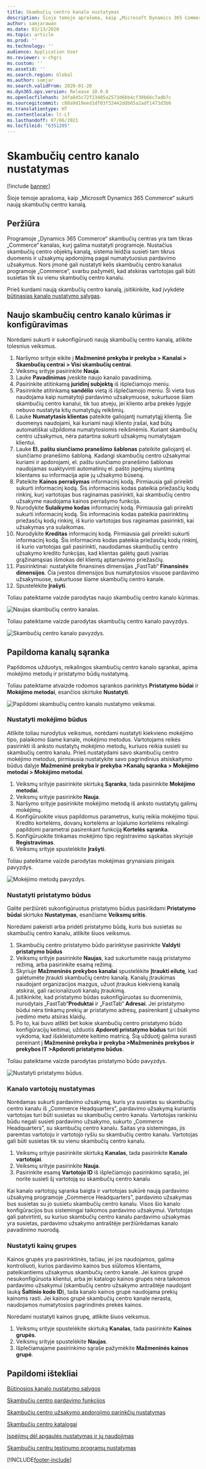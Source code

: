 ```yaml
---
title: Skambučių centro kanalo nustatymas
description: Šioje temoje aprašoma, kaip „Microsoft Dynamics 365 Commerce“ sukurti naują skambučių centro kanalą.
author: samjarawan
ms.date: 03/13/2020
ms.topic: article
ms.prod: ''
ms.technology: ''
audience: Application User
ms.reviewer: v-chgri
ms.custom: ''
ms.assetid: ''
ms.search.region: Global
ms.author: samjar
ms.search.validFrom: 2020-01-20
ms.dyn365.ops.version: Release 10.0.8
ms.openlocfilehash: 34fa845c72f23485a2573d6bb4cf38b66c7adb7c
ms.sourcegitcommit: c08a9d19eed1df03f32442ddb65a2adf1473d3b6
ms.translationtype: HT
ms.contentlocale: lt-LT
ms.lasthandoff: 07/06/2021
ms.locfileid: "6351205"
---
```

# <a name="set-up-a-call-center-channel"></a>Skambučių centro kanalo nustatymas


[!include [banner](includes/banner.md)]

Šioje temoje aprašoma, kaip „Microsoft Dynamics 365 Commerce“ sukurti naują skambučių centro kanalą.

## <a name="overview"></a>Peržiūra


Programoje „Dynamics 365 Commerce“ skambučių centras yra tam tikras „Commerce“ kanalas, kurį galima nustatyti programoje. Nustačius skambučių centro objektų kanalą, sistema leidžia susieti tam tikrus duomenis ir užsakymų apdorojimą pagal numatytuosius pardavimo užsakymus. Nors įmonė gali nustatyti kelis skambučių centro kanalus programoje „Commerce“, svarbu pažymėti, kad atskiras vartotojas gali būti susietas tik su vienu skambučių centro kanalu. 

Prieš kurdami naują skambučių centro kanalą, įsitikinkite, kad įvykdėte [būtinąsias kanalo nustatymo sąlygas](channels-prerequisites.md).

## <a name="create-and-configure-a-new-call-center-channel"></a>Naujo skambučių centro kanalo kūrimas ir konfigūravimas

Norėdami sukurti ir sukonfigūruoti naują skambučių centro kanalą, atlikite tolesnius veiksmus.

1. Naršymo srityje eikite į **Mažmeninė prekyba ir prekyba \> Kanalai \> Skambučių centrai \> Visi skambučių centrai**.
1. Veiksmų srityje pasirinkite **Nauja**.
1. Lauke **Pavadinimas** įveskite naujo kanalo pavadinimą.
1. Pasirinkite atitinkamą **juridinį subjektą** iš išplečiamojo meniu.
1. Pasirinkite atitinkamą **sandėlio** vietą iš išplečiamojo meniu. Ši vieta bus naudojama kaip numatytoji pardavimo užsakymuose, sukurtuose šiam skambučių centro kanalui, tik tuo atveju, jei kliento arba prekės lygyje nebuvo nustatyta kitų numatytųjų reikšmių.
1. Lauke **Numatytasis klientas** pateikite galiojantį numatytąjį klientą. Šie duomenys naudojami, kai kuriami nauji kliento įrašai, kad būtų automatiškai užpildoma numatytosiomis reikšmėmis. Kuriant skambučių centro užsakymus, nėra patartina sukurti užsakymų numatytajam klientui.
1. Lauke **El. paštu siunčiamo pranešimo šablonas** pateikite galiojantį el. siunčiamo pranešimo šabloną. Kadangi skambučių centro užsakymai kuriami ir apdorojami, el. paštu siunčiamo pranešimo šablonas naudojamas suaktyvinti automatinių el. pašto įspėjimų siuntimą klientams su informacija apie jų užsakymo būseną.
1. Pateikite **Kainos perrašymas** informacinį kodą. Pirmiausia gali prireikti sukurti informacinį kodą. Šis informacinis kodas pateikia priežasčių kodų rinkinį, kurį vartotojas bus raginamas pasirinkti, kai skambučių centro užsakyme naudojama kainos perrašymo funkcija.
1. Nurodykite **Sulaikymo kodas** informacinį kodą. Pirmiausia gali prireikti sukurti informacinį kodą. Šis informacinis kodas pateikia pasirinktinų priežasčių kodų rinkinį, iš kurio vartotojas bus raginamas pasirinkti, kai užsakymas yra sulaikomas.
1. Nurodykite **Kreditas** informacinį kodą. Pirmiausia gali prireikti sukurti informacinį kodą. Šis informacinis kodas pateikia priežasčių kodų rinkinį, iš kurio vartotojas gali pasirinkti, naudodamas skambučių centro užsakymo kredito funkcijas, kad klientas galėtų gauti įvairias grąžinamąsias išmokas dėl klientų aptarnavimo priežasčių.
1. Pasirinktinai: nustatykite finansines dimensijas „FastTab“ **Finansinės dimensijos**. Čia įvestos dimensijos bus numatytosios visuose pardavimo užsakymuose, sukurtuose šiame skambučių centro kanale.
1. Spustelėkite **Įrašyti**.

Toliau pateiktame vaizde parodytas naujo skambučių centro kanalo kūrimas.

![Naujas skambučių centro kanalas.](media/channel-setup-callcenter-1.png)

Toliau pateiktame vaizde parodytas skambučių centro kanalo pavyzdys.

![Skambučių centro kanalo pavyzdys.](media/channel-setup-callcenter-2.png)

## <a name="additional-channel-setup"></a>Papildoma kanalų sąranka

Papildomos užduotys, reikalingos skambučių centro kanalo sąrankai, apima mokėjimo metodų ir pristatymo būdų nustatymą.

Toliau pateiktame atvaizde rodomos sąrankos parinktys **Pristatymo būdai** ir **Mokėjimo metodai**, esančios skirtuke **Nustatyti**.

![Papildomi skambučių centro kanalo nustatymo veiksmai.](media/channel-setup-callcenter-3.png)

### <a name="set-up-payment-methods"></a>Nustatyti mokėjimo būdus

Atlikite toliau nurodytus veiksmus, norėdami nustatyti kiekvieno mokėjimo tipo, palaikomo šiame kanale, mokėjimo metodus. Vartotojams reikės pasirinkti iš anksto nustatytų mokėjimo metodų, kuriuos reikia susieti su skambučių centro kanalu. Prieš nustatydami savo skambučių centro mokėjimo metodus, pirmiausia nustatykite savo pagrindinius atsiskaitymo būdus dalyje **Mažmeninė prekyba ir prekyba \>Kanalų sąranka \> Mokėjimo metodai \> Mokėjimo metodai**.

1. Veiksmų srityje pasirinkite skirtuką **Sąranka**, tada pasirinkite **Mokėjimo metodai**.
1. Veiksmų srityje pasirinkite **Nauja**.
1. Naršymo srityje pasirinkite mokėjimo metodą iš anksto nustatytų galimų mokėjimų.
1. Konfigūruokite visus papildomus parametrus, kurių reikia mokėjimo tipui. Kredito kortelėms, dovanų kortelėms ar lojalumo kortelėms reikalingi papildomi parametrai pasirenkant funkciją **Kortelės sąranka**. 
1. Konfigūruokite tinkamas mokėjimo tipo registravimo sąskaitas skyriuje **Registravimas**.
1. Veiksmų srityje spustelėkite **Įrašyti**.

Toliau pateiktame vaizde parodytas mokėjimas grynaisiais pinigais pavyzdys.

![Mokėjimo metodų pavyzdys.](media/channel-setup-callcenter-payments.png)

### <a name="set-up-modes-of-delivery"></a>Nustatyti pristatymo būdus

Galite peržiūrėti sukonfigūruotus pristatymo būdus pasirikdami **Pristatymo būdai** skirtuke **Nustatymas**, esančiame **Veiksmų sritis**.  

Norėdami pakeisti arba pridėti pristatymo būdą, kuris bus susietas su skambučių centro kanalu, atlikite šiuos veiksmus.

1. Skambučių centro pristatymo būdo parinktyse pasirinkite **Valdyti pristatymo būdus**
1. Veiksmų srityje pasirinkite **Naujas**, kad sukurtumėte naują pristatymo režimą, arba pasirinkite esamą režimą.
1. Skyriuje **Mažmeninės prekybos kanalai** spustelėkite **Įtraukti eilutę**, kad galėtumėte įtraukti skambučių centro kanalą. Kanalų įtraukimas naudojant organizacijos mazgus, užuot įtraukus kiekvieną kanalą atskirai, gali racionalizuoti kanalų įtraukimą.
1. Įsitikinkite, kad pristatymo būdas sukonfigūruotas su duomenimis, nurodytais „FastTab“**Produktai** ir „FastTab“ **Adresai**. Jei pristatymo būdui nėra tinkamų prekių ar pristatymo adresų, pasirenkant jį užsakymo įvedimo metu atsiras klaidų.
1. Po to, kai buvo atlikti bet kokie skambučių centro pristatymo būdo konfigūracijų keitimai, užduotis **Apdoroti pristatymo būdus** turi būti vykdoma, kad išskleistumėte keitimo matricą. Šią užduotį galima surasti pereinant į **Mažmeninė prekyba ir prekyba \>Mažmeninės prekybos ir prekybos IT \>Apdoroti pristatymo būdus**.

Toliau pateiktame vaizde parodytas pristatymo būdo pavyzdys.

![Nustatyti pristatymo būdus.](media/channel-setup-retail-7.png)

### <a name="set-up-channel-users"></a>Kanalo vartotojų nustatymas

Norėdamas sukurti pardavimo užsakymą, kuris yra susietas su skambučių centro kanalu iš „Commerce Headquarters”, pardavimo užsakymą kuriantis vartotojas turi būti susietas su skambučių centro kanalu. Vartotojas rankiniu būdu negali susieti pardavimo užsakymo, sukurto „Commerce Headquarters”, su skambučių centro kanalu. Saitas yra sistemingas, jis paremtas vartotoju ir vartotojo ryšiu su skambučių centro kanalu. Vartotojas gali būti susietas tik su vienu skambučių centro kanalu.

1. Veiksmų srityje pasirinkite skirtuką **Kanalas**, tada pasirinkite **Kanalo vartotojai**.
1. Veiksmų srityje pasirinkite **Nauja**.
1. Pasirinkite esamą **Vartotojo ID** iš išplečiamojo pasirinkimo sąrašo, jei norite susieti šį vartotoją su skambučių centro kanalu

Kai kanalo vartotojų sąranka baigta ir vartotojas sukūrė naują pardavimo užsakymą programoje „Commerce Headquarters”, pardavimo užsakymas bus susietas su jo susietu skambučių centro kanalu. Visos šio kanalo konfigūracijos bus sistemingai taikomos pardavimo užsakymui. Vartotojas gali patvirtinti, su kuriuo skambučių centro kanalu pardavimo užsakymas yra susietas, pardavimo užsakymo antraštėje peržiūrėdamas kanalo pavadinimo nuorodą.


### <a name="set-up-price-groups"></a>Nustatyti kainų grupes

Kainos grupės yra pasirinktinės, tačiau, jei jos naudojamos, galima kontroliuoti, kurios pardavimo kainos bus siūlomos klientams, pateikiantiems užsakymus skambučių centro kanale. Jei kainos grupė nesukonfigūruota klientui, arba jei katalogo kainos grupės nėra taikomos pardavimo užsakymui (skambučių centro užsakymo antraštėje naudojant lauką **Šaltinio kodo ID**), tada kanalo kainos grupė naudojama prekių kainoms rasti. Jei kainos grupė skambučių centro kanale nerasta, naudojamos numatytosios pagrindinės prekės kainos. 

Norėdami nustatyti kainos grupę, atlikite šiuos veiksmus.

1. Veiksmų srityje spustelėkite skirtuką **Kanalas**, tada pasirinkite **Kainos grupės**.
1. Veiksmų srityje spustelėkite **Naujas**.
1. Išplečiamajame pasirinkimo sąraše pažymėkite **Mažmeninės kainos grupė**.

## <a name="additional-resources"></a>Papildomi ištekliai

[Būtinosios kanalo nustatymo sąlygos](channels-prerequisites.md)

[Skambučių centro pardavimo funkcijos](call-center-functionality.md)

[Skambučių centro užsakymo apdorojimo parinkčių nustatymas](set-up-order-processing-options.md)

[Skambučių centro katalogai](call-center-catalogs.md)

[Įspėjimų dėl apgaulės nustatymas ir jų naudojimas](set-up-fraud-alerts.md)

[Skambučių centrų tęstinumo programų nustatymas](set-up-continuity-program.md)


[!INCLUDE[footer-include](../includes/footer-banner.md)]